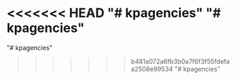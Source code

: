 <<<<<<< HEAD
"# kpagencies" 
"# kpagencies" 
=======
"# kpagencies" 
>>>>>>> b481a072a6fb3b0a7f6f3f55fdefaa2508e99534
"# kpagencies" 
